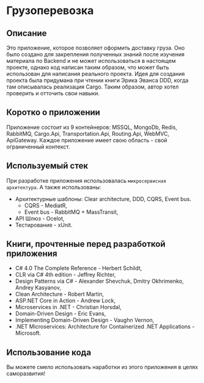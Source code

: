 # Грузоперевозка
## Описание
Это приложение, которое позволяет оформить доставку груза. Оно было создано для закрепления полученных знаний после изучения материала по Backend и не может использоваться в настоящем проекте, однако код написан таким образом, что может быть использован для написания реального проекта. Идея для создания проекта была  придумана при чтении книги Эрика Эванса DDD, когда там описывалась реализация Cargo. Таким образом, автор хотел проверить и отточить свои навыки.
## Коротко о приложении
Приложение состоит из 9 контейнеров: MSSQL, MongoDb, Redis, RabbitMQ, Cargo.Api, Transportation.Api, Routing.Api, WebMVC, ApiGateway. 
Каждое  приложение имеет свою область - свой ограниченный контекст.
## Используемый стек
При разработке приложения использовалась `микросервисная архитектура`.
А также использованы:
- Архитектурные шаблоны: Clear architecture, DDD, CQRS, Event bus.
  - СQRS - MediatR,
  - Event bus - RabbitMQ + MassTransit,
- API Шлюз - Ocelot,
- Тестирование - xUnit.
## Книги, прочтенные перед разработкой приложения
- C# 4.0 The Complete Reference - Herbert Schildt,
- CLR via C# 4th edition - Jeffrey Richter,
- Design Patterns via C# - Alexander Shevchuk, Dmitry Okhrimenko, Andrey Kasyanov,
- Clean Architecture - Robert Martin,
- ASP.NET Core in Action - Andrew Lock,
- Microservices in .NET - Christian Horsdal,
- Domain-Driven Design - Eric Evans,
- Implementing Domain-Driven Design - Vaughn Vernon,
- .NET Microservices: Architecture for Containerized .NET Applications - Microsoft.
## Использование кода
Вы можете смело использовать наработки из этого приложения в целях саморазвития!
